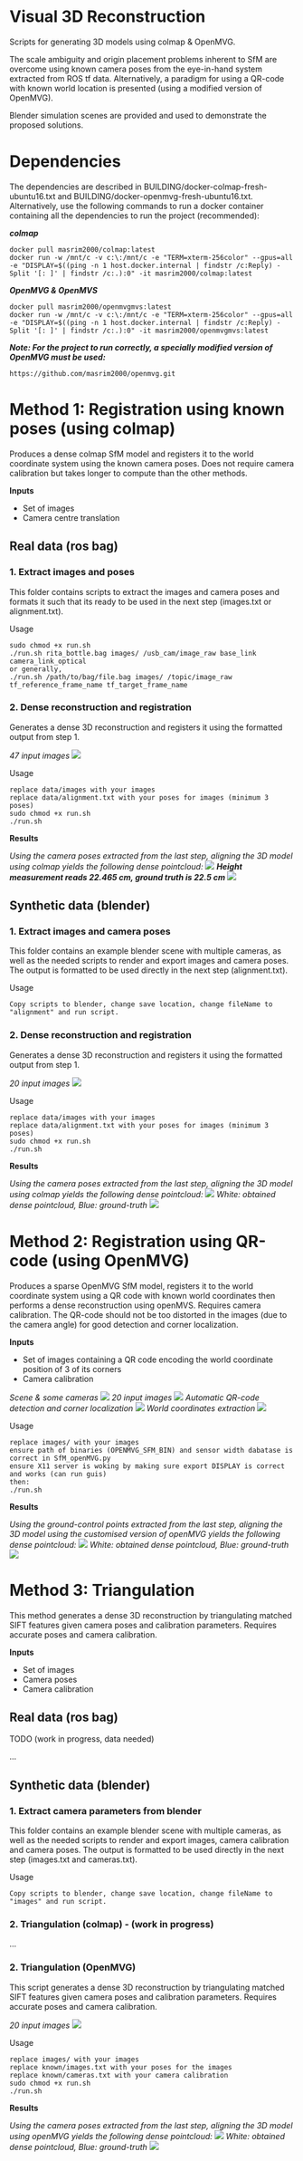 # Visual 3D Reconstruction

Scripts for generating 3D models using colmap & OpenMVG.

The scale ambiguity and origin placement problems inherent to SfM are overcome using known camera poses from the eye-in-hand system extracted from ROS tf data. Alternatively, a paradigm for using a QR-code with known world location is presented (using a modified version of OpenMVG).

Blender simulation scenes are provided and used to demonstrate the proposed solutions.

# Dependencies
The dependencies are described in BUILDING/docker-colmap-fresh-ubuntu16.txt and BUILDING/docker-openmvg-fresh-ubuntu16.txt. Alternatively, use the following commands to run a docker container containing all the dependencies to run the project (recommended):

***colmap***
```
docker pull masrim2000/colmap:latest
docker run -w /mnt/c -v c:\:/mnt/c -e "TERM=xterm-256color" --gpus=all -e "DISPLAY=$((ping -n 1 host.docker.internal | findstr /c:Reply) -Split '[: ]' | findstr /c:.):0" -it masrim2000/colmap:latest
```

***OpenMVG & OpenMVS***
```
docker pull masrim2000/openmvgmvs:latest
docker run -w /mnt/c -v c:\:/mnt/c -e "TERM=xterm-256color" --gpus=all -e "DISPLAY=$((ping -n 1 host.docker.internal | findstr /c:Reply) -Split '[: ]' | findstr /c:.):0" -it masrim2000/openmvgmvs:latest
```

***Note: For the project to run correctly, a specially modified version of OpenMVG must be used:***
```
https://github.com/masrim2000/openmvg.git
```


# Method 1: Registration using known poses (using colmap)

Produces a dense colmap SfM model and registers it to the world coordinate system using the known camera poses. Does not require camera calibration but takes longer to compute than the other methods.

**Inputs**
* Set of images
* Camera centre translation

## Real data (ros bag)

### 1. Extract images and poses

This folder contains scripts to extract the images and camera poses and formats it such that its ready to be used in the next step (images.txt or alignment.txt).

Usage
```
sudo chmod +x run.sh
./run.sh rita_bottle.bag images/ /usb_cam/image_raw base_link camera_link_optical
or generally,
./run.sh /path/to/bag/file.bag images/ /topic/image_raw tf_reference_frame_name tf_target_frame_name
```

### 2. Dense reconstruction and registration

Generates a dense 3D reconstruction and registers it using the formatted output from step 1.

<p>
<!-- <em>Scene & some cameras</em>
<img src="https://github.com/masrim2000/object_modeling2/blob/master/images/M2-synth-scene.jpg" /> -->
<em>47 input images</em>
<img src="https://github.com/masrim2000/object_modeling2/blob/master/images/M1-real-input.gif" />
</p>

Usage
```
replace data/images with your images
replace data/alignment.txt with your poses for images (minimum 3 poses)
sudo chmod +x run.sh
./run.sh
```
**Results**
<p>
<em>Using the camera poses extracted from the last step, aligning the 3D model using colmap yields the following dense pointcloud:</em>
<img src="https://github.com/masrim2000/object_modeling2/blob/master/images/M1-real-result.jpg" />
<b><em>Height measurement reads 22.465 cm, ground truth is 22.5 cm</em></b>
<img src="https://github.com/masrim2000/object_modeling2/blob/master/images/M1-real-result_measurement.jpg" />
</p>

## Synthetic data (blender)

### 1. Extract images and camera poses

This folder contains an example blender scene with multiple cameras, as well as the needed scripts to render and export images and camera poses. The output is formatted to be used directly in the next step (alignment.txt).

Usage
```
Copy scripts to blender, change save location, change fileName to "alignment" and run script.
```

### 2. Dense reconstruction and registration

Generates a dense 3D reconstruction and registers it using the formatted output from step 1.

<p float="left">
<!-- <em>Scene & some cameras</em>
<img src="https://github.com/masrim2000/object_modeling2/blob/master/images/M2-synth-scene.jpg" /> -->
<em>20 input images</em>
<img src="https://github.com/masrim2000/object_modeling2/blob/master/images/M1-synth-input.gif" />
</p>

Usage
```
replace data/images with your images
replace data/alignment.txt with your poses for images (minimum 3 poses)
sudo chmod +x run.sh
./run.sh
```
**Results**
<p>
<em>Using the camera poses extracted from the last step, aligning the 3D model using colmap yields the following dense pointcloud:</em>
<img src="https://github.com/masrim2000/object_modeling2/blob/master/images/M1-synth-result.jpg" />
<em>White: obtained dense pointcloud, Blue: ground-truth</em>
<img src="https://github.com/masrim2000/object_modeling2/blob/master/images/M1-synth-result_vs_ground_truth.jpg" />
</p>

# Method 2: Registration using QR-code (using OpenMVG)

Produces a sparse OpenMVG SfM model, registers it to the world coordinate system using a QR code with known world coordinates then performs a dense reconstruction using openMVS. Requires camera calibration. The QR-code should not be too distorted in the images (due to the camera angle) for good detection and corner localization.

**Inputs**
* Set of images containing a QR code encoding the world coordinate position of 3 of its corners
* Camera calibration

<p float="left">
<em>Scene & some cameras</em>
<img src="https://github.com/masrim2000/object_modeling2/blob/master/images/M2-synth-scene.jpg" />
<em>20 input images</em>
<img src="https://github.com/masrim2000/object_modeling2/blob/master/images/M2-synth-input.gif" />
<em>Automatic QR-code detection and corner localization</em>
<img src="https://github.com/masrim2000/object_modeling2/blob/master/images/M2-synth-detectedCorners.gif" />
<em>World coordinates extraction</em>
<img src="https://github.com/masrim2000/object_modeling2/blob/master/images/M2-synth-detectionExplanation.jpg" />
</p>

Usage
```
replace images/ with your images
ensure path of binaries (OPENMVG_SFM_BIN) and sensor width dabatase is correct in SfM_openMVG.py
ensure X11 server is woking by making sure export DISPLAY is correct and works (can run guis)
then:
./run.sh
```
**Results**
<p>
<em>Using the ground-control points extracted from the last step, aligning the 3D model using the customised version of openMVG yields the following dense pointcloud:</em>
<img src="https://github.com/masrim2000/object_modeling2/blob/master/images/M2-synth-result.jpg" />
<em>White: obtained dense pointcloud, Blue: ground-truth</em>
<img src="https://github.com/masrim2000/object_modeling2/blob/master/images/M2-synth-result_vs_ground_truth.jpg" />
</p>


# Method 3: Triangulation

This method generates a dense 3D reconstruction by triangulating matched SIFT features given camera poses and calibration parameters. Requires accurate poses and camera calibration.

**Inputs**
* Set of images
* Camera poses
* Camera calibration

## Real data (ros bag)

TODO (work in progress, data needed)

...

<!---
### 1. Extract images and poses

This folder contains scripts to extract the images and camera poses then formats them such that they are ready to be used in the next step (images.txt).

Usage
```
sudo chmod +x run.sh
./run.sh rita_bottle.bag images/ /usb_cam/image_raw base_link camera_link_optical
or generally,
./run.sh /path/to/bag/file.bag images/ /topic/image_raw tf_reference_frame_name tf_target_frame_name
```

### 2. Triangulation (colmap)

This script generates a dense 3D reconstruction by triangulating matched SIFT features given camera poses and calibration parameters. Requires accurate poses and camera calibration.

Usage
```
replace data/images with your images
replace data/known/images.txt with your poses
replace data/known/cameras.txt with your intrincsics
sudo chmod +x run.sh
./run.sh
```

### 2. Triangulation (OpenMVG)

This script generates a dense 3D reconstruction by triangulating matched SIFT features given camera poses and calibration parameters. Requires accurate poses and camera calibration.

Usage
```
replace images/ with your images
replace known/images.txt with your poses
replace known/cameras.txt with your intrincsics
sudo chmod +x run.sh
./run.sh
```
--->

## Synthetic data (blender)

### 1. Extract camera parameters from blender

This folder contains an example blender scene with multiple cameras, as well as the needed scripts to render and export images, camera calibration and camera poses. The output is formatted to be used directly in the next step (images.txt and cameras.txt).

Usage
```
Copy scripts to blender, change save location, change fileName to "images" and run script.
``````

### 2. Triangulation (colmap) - (work in progress)

...


### 2. Triangulation (OpenMVG)

This script generates a dense 3D reconstruction by triangulating matched SIFT features given camera poses and calibration parameters. Requires accurate poses and camera calibration.

<p float="left">
<!-- <em>Scene & some cameras</em>
<img src="https://github.com/masrim2000/object_modeling2/blob/master/images/M3-synth-scene.jpg" /> -->
<em>20 input images</em>
<img src="https://github.com/masrim2000/object_modeling2/blob/master/images/M3-synth-input.gif" />
</p>

Usage
```
replace images/ with your images
replace known/images.txt with your poses for the images
replace known/cameras.txt with your camera calibration
sudo chmod +x run.sh
./run.sh
```
**Results**
<p>
<em>Using the camera poses extracted from the last step, aligning the 3D model using openMVG yields the following dense pointcloud:</em>
<img src="https://github.com/masrim2000/object_modeling2/blob/master/images/M3-synth-mvg-result.jpg" />
<em>White: obtained dense pointcloud, Blue: ground-truth</em>
<img src="https://github.com/masrim2000/object_modeling2/blob/master/images/M3-synth-mvg-result_vs_ground_truth.jpg" />
</p>

